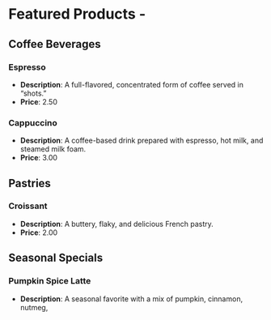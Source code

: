  # Featured Products -

## Coffee Beverages

### Espresso
- **Description**: A full-flavored, concentrated form of coffee served in “shots.”
- **Price**: 2.50

### Cappuccino
- **Description**: A coffee-based drink prepared with espresso, hot milk, and steamed milk foam.
- **Price**: 3.00

## Pastries

### Croissant
- **Description**: A buttery, flaky, and delicious French pastry.
- **Price**: 2.00

## Seasonal Specials

### Pumpkin Spice Latte
- **Description**: A seasonal favorite with a mix of pumpkin, cinnamon, nutmeg, 
